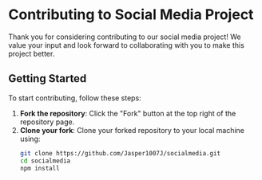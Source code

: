# Contributing to Social Media Project

Thank you for considering contributing to our social media project! We value your input and look forward to collaborating with you to make this project better.

## Getting Started

To start contributing, follow these steps:

1. **Fork the repository**: Click the "Fork" button at the top right of the repository page.
2. **Clone your fork**: Clone your forked repository to your local machine using:
   ```bash
   git clone https://github.com/Jasper1007J/socialmedia.git
   cd socialmedia
   npm install
